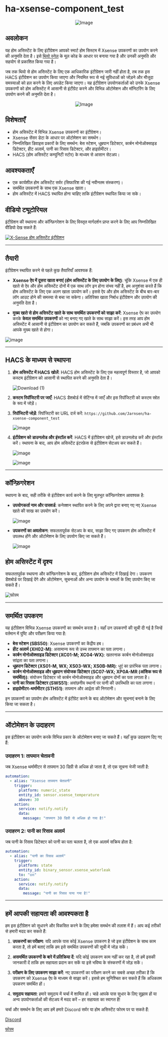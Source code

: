 # ha-xsense-component_test

<p align="center">
<img src="https://github.com/user-attachments/assets/8e05446e-bc14-4a21-9f6d-8e9f9defd630" alt="Image">
</p>

## अवलोकन
यह होम असिस्टेंट के लिए इंटीग्रेशन आपको स्मार्ट होम सिस्टम में Xsense उपकरणों का उपयोग करने की अनुमति देता है। इसे [थियो स्नेल](https://github.com/theosnel/homeassistant-core/tree/xsense/homeassistant/components/xsense) के मूल कोड के आधार पर बनाया गया है और उनकी अनुमति और सहयोग से प्रकाशित किया गया है।

जब तक थियो से होम असिस्टेंट के लिए एक आधिकारिक इंटीग्रेशन जारी नहीं होता है, तब तक इस HACS इंटीग्रेशन का उपयोग किया जाएगा और नियमित रूप से नई सुविधाओं को जोड़ने और मौजूदा समस्याओं को हल करने के लिए अपडेट किया जाएगा। यह इंटीग्रेशन उपयोगकर्ताओं को उनके Xsense उपकरणों को होम असिस्टेंट में आसानी से इंटीग्रेट करने और विभिन्न ऑटोमेशन और मॉनिटरिंग के लिए उपयोग करने की अनुमति देता है।

<p align="center">
  <img src="https://github.com/user-attachments/assets/fbe7e69b-9204-4de4-a245-e0e2bdbd7f73" alt="Image">
</p>

## विशेषताएँ
- होम असिस्टेंट में विभिन्न Xsense उपकरणों का इंटीग्रेशन।
- Xsense सेंसर डेटा के आधार पर ऑटोमेशन का समर्थन।
- निम्नलिखित डिवाइस प्रकारों के लिए समर्थन: बेस स्टेशन, धूम्रपान डिटेक्टर, कार्बन मोनोऑक्साइड डिटेक्टर, हीट अलार्म, पानी का रिसाव डिटेक्टर, और हाइग्रोमीटर।
- HACS (होम असिस्टेंट कम्युनिटी स्टोर) के माध्यम से आसान सेटअप।

## आवश्यकताएँ
- एक कार्यशील होम असिस्टेंट सर्वर (सिफारिश की गई नवीनतम संस्करण)।
- समर्थित उपकरणों के साथ एक Xsense खाता।
- होम असिस्टेंट में HACS स्थापित होना चाहिए ताकि इंटीग्रेशन स्थापित किया जा सके।

## वीडियो ट्यूटोरियल
इंटीग्रेशन की स्थापना और कॉन्फ़िगरेशन के लिए विस्तृत मार्गदर्शन प्राप्त करने के लिए आप निम्नलिखित वीडियो देख सकते हैं:

[![X-Sense होम असिस्टेंट इंटीग्रेशन](https://img.youtube.com/vi/3CCKK-qX-YA/0.jpg)](https://www.youtube.com/watch?v=3CCKK-qX-YA)

____________________________________________________________

## तैयारी
इंटीग्रेशन स्थापित करने से पहले कुछ तैयारियाँ आवश्यक हैं:

- **Xsense ऐप में दूसरा खाता बनाएं (होम असिस्टेंट के लिए उपयोग के लिए)**: चूंकि Xsense में एक ही खाते से ऐप और होम असिस्टेंट दोनों में एक साथ लॉग इन होना संभव नहीं है, हम अनुशंसा करते हैं कि होम असिस्टेंट के लिए एक अलग खाता उपयोग करें। इससे ऐप और होम असिस्टेंट के बीच बार-बार लॉग आउट होने की समस्या से बचा जा सकेगा। अतिरिक्त खाता निर्बाध इंटीग्रेशन और उपयोग की अनुमति देता है।

- **मुख्य खाते से होम असिस्टेंट खाते के साथ समर्थित उपकरणों को साझा करें**: Xsense ऐप का उपयोग करके **केवल समर्थित उपकरणों** को नए बनाए गए खाते के साथ साझा करें। इस तरह आप होम असिस्टेंट में आसानी से इंटीग्रेशन का उपयोग कर सकते हैं, जबकि उपकरणों का प्रबंधन अभी भी आपके मुख्य खाते से होगा।

![image](https://github.com/Elwinmage/ha-xsense-component/assets/15807572/9cc18693-5f37-49c5-a67d-22602fa7eef5)

____________________________________________________________

## HACS के माध्यम से स्थापना
1. **होम असिस्टेंट में HACS खोलें**:
   HACS होम असिस्टेंट के लिए एक महत्वपूर्ण विस्तार है, जो आपको कस्टम इंटीग्रेशन को आसानी से स्थापित करने की अनुमति देता है।

   ![Download (1)](https://github.com/Elwinmage/ha-xsense-component/assets/15807572/3220c686-f53f-4766-9523-e3272a6ff104)

2. **कस्टम रिपॉजिटरी पर जाएँ**:
   HACS डैशबोर्ड में सेटिंग्स में जाएँ और इस रिपॉजिटरी को कस्टम स्रोत के रूप में जोड़ें।

3. **रिपॉजिटरी जोड़ें**:
   रिपॉजिटरी का URL दर्ज करें: `https://github.com/Jarnsen/ha-xsense-component_test`

   ![image](https://github.com/Elwinmage/ha-xsense-component/assets/15807572/48c23cf0-a212-4889-8d08-f995ff2fd5d7)

4. **इंटीग्रेशन को डाउनलोड और इंस्टॉल करें**:
   HACS में इंटीग्रेशन खोजें, इसे डाउनलोड करें और इंस्टॉल करें। स्थापना के बाद, आप होम असिस्टेंट इंटरफ़ेस से इंटीग्रेशन सेटअप कर सकते हैं।

   ![image](https://github.com/Elwinmage/ha-xsense-component/assets/15807572/5bd2d567-6568-47c5-a45e-6af7228ff30e)
   
   ![image](https://github.com/Elwinmage/ha-xsense-component/assets/15807572/33cd7bfa-eec2-44f5-af30-4f21269f0081)

____________________________________________________________

## कॉन्फ़िगरेशन
स्थापना के बाद, सही तरीके से इंटीग्रेशन कार्य करने के लिए मूलभूत कॉन्फ़िगरेशन आवश्यक है:
- **उपयोगकर्ता नाम और पासवर्ड**: कनेक्शन स्थापित करने के लिए अपने द्वारा बनाए गए नए Xsense खाते की साख का उपयोग करें।

    ![image](https://github.com/Elwinmage/ha-xsense-component/assets/15807572/48c5e923-a6a0-4a47-8f26-8ef3954ea34b)
  
- **उपकरणों का अवलोकन**: सफलतापूर्वक सेटअप के बाद, साझा किए गए उपकरण होम असिस्टेंट में उपलब्ध होंगे और ऑटोमेशन के लिए उपयोग किए जा सकते हैं।

    ![image](https://github.com/Elwinmage/ha-xsense-component/assets/15807572/42b33b6b-ecd9-45f6-99fc-314a0abd9bbe)
## होम असिस्टेंट में दृश्य
सफलतापूर्वक स्थापना और कॉन्फ़िगरेशन के बाद, इंटीग्रेशन होम असिस्टेंट में दिखाई देगा। उपकरण डैशबोर्ड पर दिखाई देंगे और ऑटोमेशन, सूचनाओं और अन्य उपयोग के मामलों के लिए उपयोग किए जा सकते हैं।


![फोरम](https://github.com/Elwinmage/ha-xsense-component/assets/15807572/2d271b78-39d9-4bbd-837d-8593cf1933bd)

____________________________________________________________

## समर्थित उपकरण
यह इंटीग्रेशन विभिन्न Xsense उपकरणों का समर्थन करता है। यहाँ उन उपकरणों की सूची दी गई है जिन्हें वर्तमान में पुष्टि और परीक्षण किया गया है:
- **बेस स्टेशन (SBS50)**: Xsense उपकरणों का केंद्रीय हब।
- **हीट अलार्म (XH02-M)**: असामान्य रूप से उच्च तापमान का पता लगाना।
- **कार्बन मोनोऑक्साइड डिटेक्टर (XC01-M; XC04-WX)**: खतरनाक कार्बन मोनोऑक्साइड सांद्रता का पता लगाना।
- **धूम्रपान डिटेक्टर (XS01-M, WX; XS03-WX; XS0B-MR)**: धुएं का प्रारंभिक पता लगाना।
- **कार्बन मोनोऑक्साइड और धूम्रपान संयोजक डिटेक्टर (SC07-WX; XP0A-MR (आंशिक रूप से समर्थित))**: संयोजन डिटेक्टर जो कार्बन मोनोऑक्साइड और धूम्रपान दोनों का पता लगाता है।
- **पानी का रिसाव डिटेक्टर (SWS51)**: अवांछनीय स्थानों पर पानी की उपस्थिति का पता लगाना।
- **हाइग्रोमीटर-थर्मामीटर (STH51)**: तापमान और आर्द्रता की निगरानी।

इन उपकरणों का उपयोग होम असिस्टेंट में इंटीग्रेट करने के बाद ऑटोमेशन और सूचनाएं बनाने के लिए किया जा सकता है।

____________________________________________________________

## ऑटोमेशन के उदाहरण
इस इंटीग्रेशन का उपयोग करके विभिन्न प्रकार के ऑटोमेशन बनाए जा सकते हैं। यहाँ कुछ उदाहरण दिए गए हैं:

### उदाहरण 1: तापमान चेतावनी
जब Xsense थर्मामीटर से तापमान 30 डिग्री से अधिक हो जाता है, तो एक सूचना भेजी जाती है:

```yaml
automation:
  - alias: "Xsense तापमान चेतावनी"
    trigger:
      platform: numeric_state
      entity_id: sensor.xsense_temperature
      above: 30
    action:
      service: notify.notify
      data:
        message: "तापमान 30 डिग्री से अधिक हो गया है!"
```

### उदाहरण 2: पानी का रिसाव अलार्म
जब पानी के रिसाव डिटेक्टर को पानी का पता चलता है, तो एक अलार्म सक्रिय होता है:

```yaml
automation:
  - alias: "पानी का रिसाव अलार्म"
    trigger:
      platform: state
      entity_id: binary_sensor.xsense_waterleak
      to: "on"
    action:
      service: notify.notify
      data:
        message: "पानी का रिसाव पाया गया है!"
```

____________________________________________________________

## हमें आपकी सहायता की आवश्यकता है
हम इस इंटीग्रेशन को सुधारने और विकसित करने के लिए हमेशा समर्थन की तलाश में हैं। आप कई तरीकों से हमारी मदद कर सकते हैं:

1. **उपकरणों का परीक्षण**: यदि आपके पास कोई Xsense उपकरण है जो इस इंटीग्रेशन के साथ काम करता है, तो हमें बताएं ताकि हम इसे समर्थित उपकरणों की सूची में जोड़ सकें।

2. **असमर्थित उपकरणों के बारे में प्रतिक्रिया दें**: यदि कोई उपकरण काम नहीं कर रहा है, तो हमें इसकी जानकारी दें ताकि हम सहायता प्रदान कर सकें या इसे भविष्य के संस्करणों में जोड़ सकें।

3. **परीक्षण के लिए उपकरण साझा करें**: नए उपकरणों का परीक्षण करने का सबसे अच्छा तरीका है कि उपकरण को Xsense ऐप के माध्यम से साझा करें। इससे हम सुनिश्चित कर सकते हैं कि अधिकतम उपकरण समर्थित हों।

4. **समुदाय सहायता**: हमारे समुदाय में चर्चा में शामिल हों। चाहे आपके पास सुधार के लिए सुझाव हों या अन्य उपयोगकर्ताओं की सेटअप में मदद करें – हर सहायता का स्वागत है!

चर्चा और समर्थन के लिए आप हमें हमारे Discord सर्वर या होम असिस्टेंट फोरम पर पा सकते हैं:

[Discord](https://discord.gg/5phHHgGb3V)

[फोरम](https://community.home-assistant.io/t/x-sense-security-is-it-possible-to-create-an-integration/534119/110)
